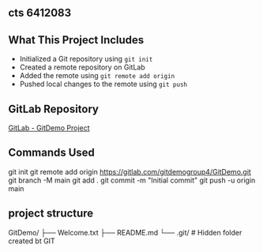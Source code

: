 ## cts 6412083
##  What This Project Includes

- Initialized a Git repository using `git init`
- Created a remote repository on GitLab
- Added the remote using `git remote add origin`
- Pushed local changes to the remote using `git push`

## GitLab Repository

[GitLab - GitDemo Project](https://gitlab.com/gitdemogroup4/GitDemo)

## Commands Used

git init
git remote add origin https://gitlab.com/gitdemogroup4/GitDemo.git
git branch -M main
git add .
git commit -m "Initial commit"
git push -u origin main

## project structure
GitDemo/
├── Welcome.txt
├── README.md
└── .git/          # Hidden folder created bt GIT

